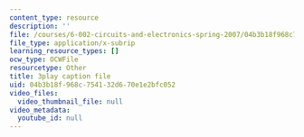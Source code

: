 ```yaml
---
content_type: resource
description: ''
file: /courses/6-002-circuits-and-electronics-spring-2007/04b3b18f968c754132d670e1e2bfc052_JB2HgohNHYQ.srt
file_type: application/x-subrip
learning_resource_types: []
ocw_type: OCWFile
resourcetype: Other
title: 3play caption file
uid: 04b3b18f-968c-7541-32d6-70e1e2bfc052
video_files:
  video_thumbnail_file: null
video_metadata:
  youtube_id: null
---
```

